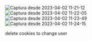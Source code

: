 
![Captura desde 2023-04-02 11-21-12](https://user-images.githubusercontent.com/49040356/229344272-378c4470-4931-46ed-b9fb-6e20fa9b7596.png)
![Captura desde 2023-04-02 11-22-05](https://user-images.githubusercontent.com/49040356/229344284-49d6892a-d852-4d31-a891-632a32ecc4a5.png)
![Captura desde 2023-04-02 11-23-49](https://user-images.githubusercontent.com/49040356/229344294-8303049c-5f89-4176-8413-3c496f125ffc.png)
![Captura desde 2023-04-02 11-24-15](https://user-images.githubusercontent.com/49040356/229344295-d9284fd7-b56a-4fe0-ab87-8a1b3aa24956.png)


delete cookies to change user

